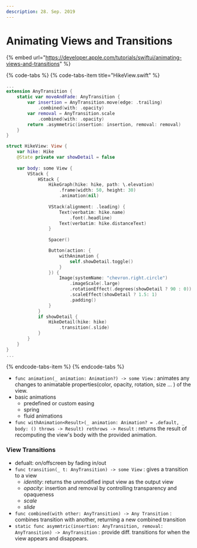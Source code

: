 ```yaml
---
description: 28. Sep. 2019
---
```


# Animating Views and Transitions

{% embed url="https://developer.apple.com/tutorials/swiftui/animating-views-and-transitions" %}

{% code-tabs %}
{% code-tabs-item title="HikeView.swift" %}
```swift
...
extension AnyTransition {
    static var moveAndFade: AnyTransition {
        var insertion = AnyTransition.move(edge: .trailing)
            .combined(with: .opacity)
        var removal = AnyTransition.scale
            .combined(with: .opacity)
        return .asymmetric(insertion: insertion, removal: removal)
    }
}

struct HikeView: View {
    var hike: Hike
    @State private var showDetail = false
    
    var body: some View {
        VStack {
            HStack {
                HikeGraph(hike: hike, path: \.elevation)
                    .frame(width: 50, height: 30)
                    .animation(nil)
                
                VStack(alignment: .leading) {
                    Text(verbatim: hike.name)
                        .font(.headline)
                    Text(verbatim: hike.distanceText)
                }
                
                Spacer()

                Button(action: {
                    withAnimation {
                        self.showDetail.toggle()
                    }
                }) {
                    Image(systemName: "chevron.right.circle")
                        .imageScale(.large)
                        .rotationEffect(.degrees(showDetail ? 90 : 0))
                        .scaleEffect(showDetail ? 1.5: 1)
                        .padding()
                }
            }
            if showDetail {
                HikeDetail(hike: hike)
                    .transition(.slide)
            }
        }
    }
}
...
```
{% endcode-tabs-item %}
{% endcode-tabs %}

* `func animation(_ animation: Animation?) -> some View` : animates any changes to animatable properties\(color, opacity, rotation, size ... \) of the view.
* basic animations
  * predefined or custom easing
  * spring
  * fluid animations
* `func withAnimation<Result>(_ animation: Animation? = .default, _ body: () throws -> Result) rethrows -> Result` : returns the result of recomputing the view's body with the provided animation.

### View Transitions

* defualt: on/offscreen by fading in/out
* `func transition(_ t: AnyTransition) -> some View` : gives a transition to a view
  * _identity_: returns the unmodified input view as the output view
  * _opacity_: insertion and removal by controlling transparency and opaqueness
  * _scale_
  * _slide_
* `func combined(with other: AnyTransition) -> Any Transition` : combines transition with another, returning a new combined transition
* `static func asymmtric(insertion: AnyTransition, removal: AnyTransition) -> AnyTransition` : provide diff. transitions for when the view appears and disappears.





